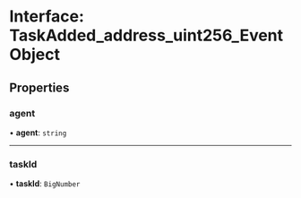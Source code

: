 # Interface: TaskAdded\_address\_uint256\_EventObject

## Properties

### agent

• **agent**: `string`

___

### taskId

• **taskId**: `BigNumber`
